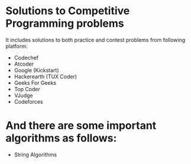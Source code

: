 # Solutions to Competitive Programming problems
It includes solutions to both practice and contest problems from following platform:
- Codechef
- Atcoder
- Google (Kickstart)
- Hackerearth (TUX Coder)
- Geeks For Geeks
- Top Coder
- VJudge
- Codeforces

# And there are some important algorithms as follows:
 - String Algorithms
